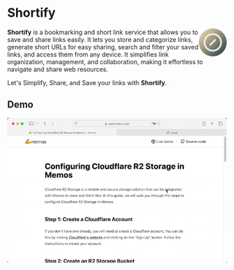 # Shortify

<img align="right" src="./resources/logo.png" height="64px" alt="logo">

**Shortify** is a bookmarking and short link service that allows you to save and share links easily. It lets you store and categorize links, generate short URLs for easy sharing, search and filter your saved links, and access them from any device. It simplifies link organization, management, and collaboration, making it effortless to navigate and share web resources.

Let's Simplify, Share, and Save your links with **Shortify**.

## Demo

![demo](./resources/demo.gif)

